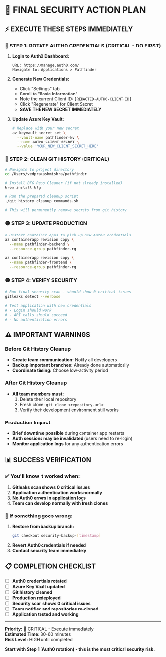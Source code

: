 # 🚀 FINAL SECURITY ACTION PLAN

## ⚡ EXECUTE THESE STEPS IMMEDIATELY

### 🔴 STEP 1: ROTATE AUTH0 CREDENTIALS (CRITICAL - DO FIRST)

1. **Login to Auth0 Dashboard:**
   ```
   URL: https://manage.auth0.com/
   Navigate to: Applications > Pathfinder
   ```

2. **Generate New Credentials:**
   - Click "Settings" tab
   - Scroll to "Basic Information"
   - Note the current Client ID: `[REDACTED-AUTH0-CLIENT-ID]`
   - Click "Regenerate" for Client Secret
   - **SAVE THE NEW SECRET IMMEDIATELY**

3. **Update Azure Key Vault:**
   ```bash
   # Replace with your new secret
   az keyvault secret set \
     --vault-name pathfinder-kv \
     --name AUTH0-CLIENT-SECRET \
     --value 'YOUR_NEW_CLIENT_SECRET_HERE'
   ```

### 🔴 STEP 2: CLEAN GIT HISTORY (CRITICAL)

```bash
# Navigate to project directory
cd /Users/vedprakashmishra/pathfinder

# Install BFG Repo Cleaner (if not already installed)
brew install bfg

# Run the prepared cleanup script
./git_history_cleanup_commands.sh

# This will permanently remove secrets from git history
```

### 🟡 STEP 3: UPDATE PRODUCTION

```bash
# Restart container apps to pick up new Auth0 credentials
az containerapp revision copy \
  --name pathfinder-backend \
  --resource-group pathfinder-rg

az containerapp revision copy \
  --name pathfinder-frontend \
  --resource-group pathfinder-rg
```

### 🟡 STEP 4: VERIFY SECURITY

```bash
# Run final security scan - should show 0 critical issues
gitleaks detect --verbose

# Test application with new credentials
# - Login should work
# - API calls should succeed
# - No authentication errors
```

## ⚠️ IMPORTANT WARNINGS

### Before Git History Cleanup
- **Create team communication:** Notify all developers
- **Backup important branches:** Already done automatically
- **Coordinate timing:** Choose low-activity period

### After Git History Cleanup  
- **All team members must:**
  1. Delete their local repository
  2. Fresh clone: `git clone <repository-url>`
  3. Verify their development environment still works

### Production Impact
- **Brief downtime possible** during container app restarts
- **Auth sessions may be invalidated** (users need to re-login)
- **Monitor application logs** for any authentication errors

## 📊 SUCCESS VERIFICATION

### ✅ You'll know it worked when:
1. **Gitleaks scan shows 0 critical issues**
2. **Application authentication works normally**
3. **No Auth0 errors in application logs**
4. **Team can develop normally with fresh clones**

### 🚨 If something goes wrong:
1. **Restore from backup branch:**
   ```bash
   git checkout security-backup-[timestamp]
   ```
2. **Revert Auth0 credentials if needed**
3. **Contact security team immediately**

## 📋 COMPLETION CHECKLIST

- [ ] **Auth0 credentials rotated**
- [ ] **Azure Key Vault updated**
- [ ] **Git history cleaned**
- [ ] **Production redeployed**
- [ ] **Security scan shows 0 critical issues**
- [ ] **Team notified and repositories re-cloned**
- [ ] **Application tested and working**

---

**Priority:** 🔴 CRITICAL - Execute immediately  
**Estimated Time:** 30-60 minutes  
**Risk Level:** HIGH until completed

**Start with Step 1 (Auth0 rotation) - this is the most critical security risk.**

